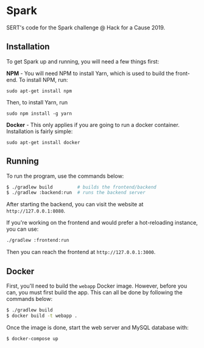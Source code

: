 # Spark

SERT's code for the Spark challenge @ Hack for a Cause 2019.

## Installation
To get Spark up and running, you will need a few things first:

**NPM** - You will need NPM to install Yarn, which is used to build the front-end.
To install NPM, run:

`sudo apt-get install npm`

Then, to install Yarn, run

`sudo npm install -g yarn`

**Docker** - This only applies if you are going to run a docker container.
Installation is fairly simple:

`sudo apt-get install docker`

## Running

To run the program, use the commands below:

```bash
$ ./gradlew build         # builds the frontend/backend
$ ./gradlew :backend:run  # runs the backend server
```

After starting the backend, you can visit the website at `http://127.0.0.1:8080`.

If you're working on the frontend and would prefer a hot-reloading instance, you can use:

```bash
./gradlew :frontend:run
```

Then you can reach the frontend at `http://127.0.0.1:3000`.

## Docker

First, you'll need to build the `webapp` Docker image. However, before you can, you must first build the app. This can
all be done by following the commands below:

```bash
$ ./gradlew build
$ docker build -t webapp .
```

Once the image is done, start the web server and MySQL database with:

```bash
$ docker-compose up
```
